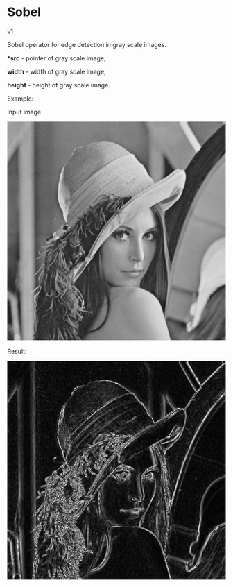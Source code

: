 # Sobel

v1

Sobel operator for edge detection in gray scale images.



***src** - pointer of gray scale image;

**width** - width of gray scale image;

**height** - height of gray scale image.



Example:

Input image

![](https://github.com/TSem2019/Sobel/blob/main/examples/Lena_test.png)

Result:

![](https://github.com/TSem2019/Sobel/blob/main/examples/Lena_Sobel.png)